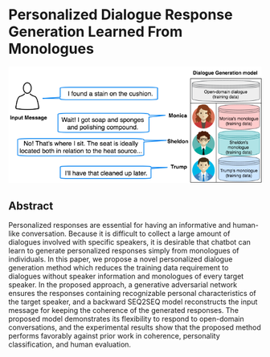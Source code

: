 # Personalized Dialogue Response <br> Generation Learned From Monologues

![image](https://github.com/PierreSue/Personalized-dialogue-response-generation-learned-from-monologues/blob/master/Illstration.png)

## Abstract
Personalized responses are essential for having an informative and human-like conversation. Because it is difficult to collect a large amount of dialogues involved with specific speakers, it is desirable that chatbot can learn to generate personalized responses simply from monologues of individuals. In this paper, we propose a novel personalized dialogue generation method which reduces the training data requirement to dialogues without speaker information and monologues of every target speaker. In the proposed approach, a generative adversarial network ensures the responses containing recognizable personal characteristics of the target speaker, and a backward SEQ2SEQ model reconstructs the input message for keeping the coherence of the generated responses. The proposed model demonstrates its flexibility to respond to open-domain conversations, and the experimental results show that the proposed method performs favorably against prior work in coherence, personality classification, and human evaluation.

